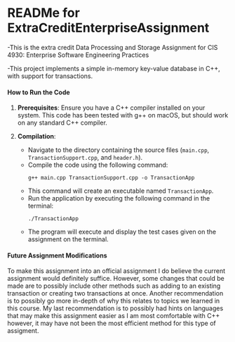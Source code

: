 # READMe for ExtraCreditEnterpriseAssignment
-This is the extra credit Data Processing and Storage Assignment for CIS 4930: Enterprise Software Engineering Practices

-This project implements a simple in-memory key-value database in C++, with support for transactions. 

#### How to Run the Code

1. **Prerequisites**: Ensure you have a C++ compiler installed on your system. This code has been tested with g++ on macOS, but should work on any standard C++ compiler.

2. **Compilation**:
   - Navigate to the directory containing the source files (`main.cpp`, `TransactionSupport.cpp`, and `header.h`).
   - Compile the code using the following command:
     ```
     g++ main.cpp TransactionSupport.cpp -o TransactionApp
     ```
   - This command will create an executable named `TransactionApp`.
   - Run the application by executing the following command in the terminal:
     ```
     ./TransactionApp
     ```
   - The program will execute and display the test cases given on the assignment on the terminal.

#### Future Assignment Modifications

To make this assignment into an official assignment I do believe the current assignment would definitely suffice. However, some changes that could be made are to possibly include other methods such as adding to an existing transaction or creating two transactions at once. Another recommendation is to possibly go more in-depth of why this relates to topics we learned in this course. My last recommendation is to possibly had hints on languages that may make this assignment easier as I am most comfortable with C++ however, it may have not been the most efficient method for this type of assigment. 

